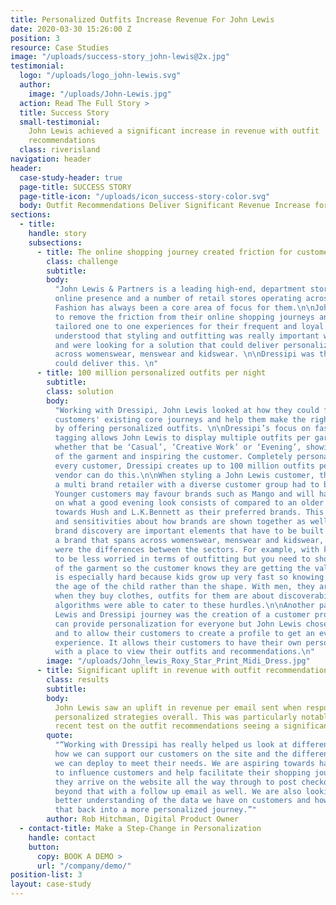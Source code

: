 ```yaml
---
title: Personalized Outfits Increase Revenue For John Lewis
date: 2020-03-30 15:26:00 Z
position: 3
resource: Case Studies
image: "/uploads/success-story_john-lewis@2x.jpg"
testimonial:
  logo: "/uploads/logo_john-lewis.svg"
  author:
    image: "/uploads/John-Lewis.jpg"
  action: Read The Full Story >
  title: Success Story
  small-testimonial:
    John Lewis achieved a significant increase in revenue with outfit
    recommendations
  class: riverisland
navigation: header
header:
  case-study-header: true
  page-title: SUCCESS STORY
  page-title-icon: "/uploads/icon_success-story-color.svg"
  body: Outfit Recommendations Deliver Significant Revenue Increase for John Lewis
sections:
  - title:
    handle: story
    subsections:
      - title: The online shopping journey created friction for customers
        class: challenge
        subtitle:
        body:
          "John Lewis & Partners is a leading high-end, department store with a large
          online presence and a number of retail stores operating across Great Britain.
          Fashion has always been a core area of focus for them.\n\nJohn Lewis wanted
          to remove the friction from their online shopping journeys and create truly
          tailored one to one experiences for their frequent and loyal customers. They
          understood that styling and outfitting was really important when selling fashion
          and were looking for a solution that could deliver personalized outfits at scale,
          across womenswear, menswear and kidswear. \n\nDressipi was the only vendor who
          could deliver this. \n"
      - title: 100 million personalized outfits per night
        subtitle:
        class: solution
        body:
          "Working with Dressipi, John Lewis looked at how they could further optimize
          customers' existing core journeys and help them make the right purchase decisions
          by offering personalized outfits. \n\nDressipi’s focus on fashion and attribute
          tagging allows John Lewis to display multiple outfits per garment and by occasion
          whether that be ‘Casual’, ‘Creative Work’ or ‘Evening’, showing the versatility
          of the garment and inspiring the customer. Completely personalized to each and
          every customer, Dressipi creates up to 100 million outfits per night. No other
          vendor can do this.\n\nWhen styling a John Lewis customer, the fact they are
          a multi brand retailer with a diverse customer group had to be taken into account.
          Younger customers may favour brands such as Mango and will have different ideas
          on what a good evening look consists of compared to an older customer leaning
          towards Hush and L.K.Bennett as their preferred brands. This meant brand adjacency
          and sensitivities about how brands are shown together as well as inspirational
          brand discovery are important elements that have to be built into Dressipi recommendations.\n\nAs
          a brand that spans across womenswear, menswear and kidswear, another key consideration
          were the differences between the sectors. For example, with kidswear you need
          to be less worried in terms of outfitting but you need to show the versatility
          of the garment so the customer knows they are getting the value for money. It
          is especially hard because kids grow up very fast so knowing it is more about
          the age of the child rather than the shape. With men, they are much more consistent
          when they buy clothes, outfits for them are about discoverability. Dressipi’s
          algorithms were able to cater to these hurdles.\n\nAnother part of the John
          Lewis and Dressipi journey was the creation of a customer profile. Dressipi
          can provide personalization for everyone but John Lewis chose to go a step further
          and to allow their customers to create a profile to get an even richer customer
          experience. It allows their customers to have their own personal style page
          with a place to view their outfits and recommendations.\n"
        image: "/uploads/John_lewis_Roxy_Star_Print_Midi_Dress.jpg"
      - title: Significant uplift in revenue with outfit recommendations
        class: results
        subtitle:
        body:
          John Lewis saw an uplift in revenue per email sent when responding with
          personalized strategies overall. This was particularly notable with the most
          recent test on the outfit recommendations seeing a significant increase in revenue.
        quote:
          "“Working with Dressipi has really helped us look at different ways in
          how we can support our customers on the site and the different tactics that
          we can deploy to meet their needs. We are aspiring towards having the ability
          to influence customers and help facilitate their shopping journey from the point
          they arrive on the website all the way through to post checkout and then even
          beyond that with a follow up email as well. We are also looking at having a
          better understanding of the data we have on customers and how we can help tie
          that back into a more personalized journey.”"
        author: Rob Hitchman, Digital Product Owner
  - contact-title: Make a Step-Change in Personalization
    handle: contact
    button:
      copy: BOOK A DEMO >
      url: "/company/demo/"
position-list: 3
layout: case-study
---
```

